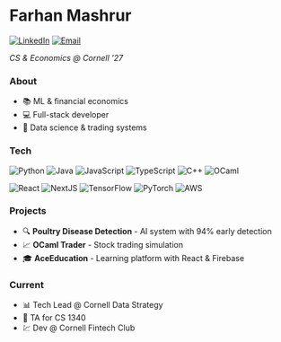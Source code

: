 # Farhan Mashrur

[![LinkedIn](https://img.shields.io/badge/-LinkedIn-blue?style=flat-square&logo=linkedin)](https://www.linkedin.com/in/farhanmashrur)
[![Email](https://img.shields.io/badge/-Email-red?style=flat-square&logo=gmail)](mailto:fm454@cornell.edu)

*CS & Economics @ Cornell '27*

### About
- 📚 ML & financial economics
- 💻 Full-stack developer
- 🔭 Data science & trading systems

### Tech
![Python](https://img.shields.io/badge/-Python-3776AB?style=flat-square&logo=python&logoColor=white)
![Java](https://img.shields.io/badge/-Java-007396?style=flat-square&logo=java&logoColor=white)
![JavaScript](https://img.shields.io/badge/-JavaScript-F7DF1E?style=flat-square&logo=javascript&logoColor=black)
![TypeScript](https://img.shields.io/badge/-TypeScript-3178C6?style=flat-square&logo=typescript&logoColor=white)
![C++](https://img.shields.io/badge/-C++-00599C?style=flat-square&logo=c%2B%2B&logoColor=white)
![OCaml](https://img.shields.io/badge/-OCaml-EC6813?style=flat-square&logo=ocaml&logoColor=white)

![React](https://img.shields.io/badge/-React-61DAFB?style=flat-square&logo=react&logoColor=black)
![NextJS](https://img.shields.io/badge/-NextJS-000000?style=flat-square&logo=next.js&logoColor=white)
![TensorFlow](https://img.shields.io/badge/-TensorFlow-FF6F00?style=flat-square&logo=tensorflow&logoColor=white)
![PyTorch](https://img.shields.io/badge/-PyTorch-EE4C2C?style=flat-square&logo=pytorch&logoColor=white)
![AWS](https://img.shields.io/badge/-AWS-232F3E?style=flat-square&logo=amazon-aws&logoColor=white)

### Projects
- 🔍 **Poultry Disease Detection** - AI system with 94% early detection
- 📈 **OCaml Trader** - Stock trading simulation
- 🎓 **AceEducation** - Learning platform with React & Firebase

### Current
- 📊 Tech Lead @ Cornell Data Strategy
- 📝 TA for CS 1340
- 💹 Dev @ Cornell Fintech Club
